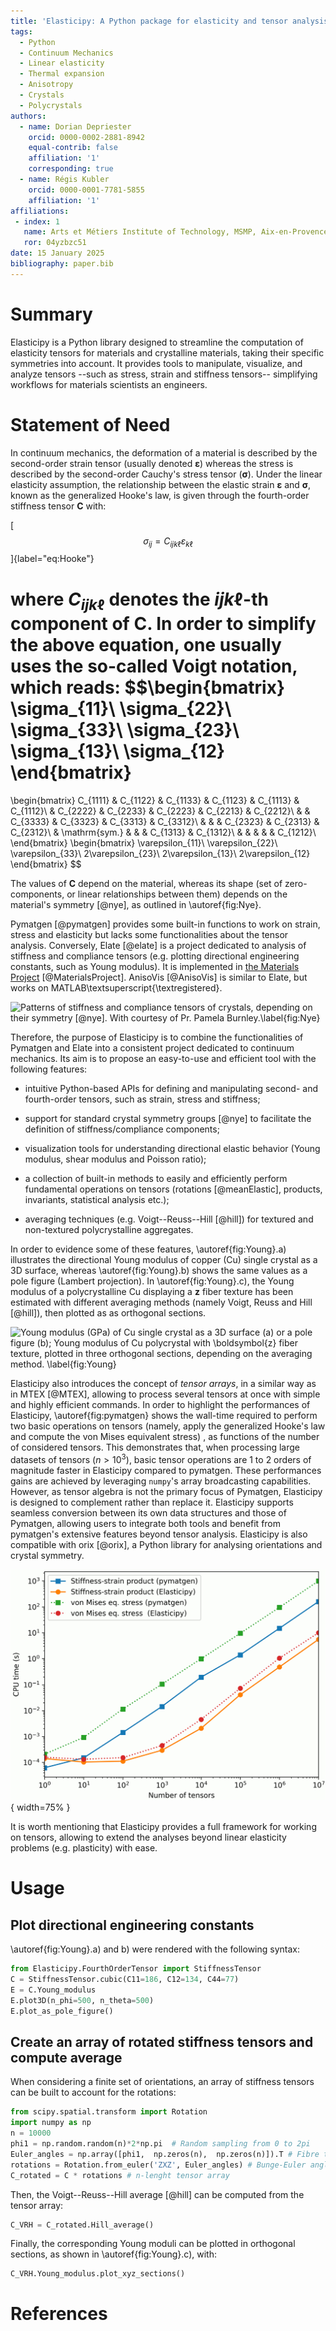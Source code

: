 ```yaml
---
title: 'Elasticipy: A Python package for elasticity and tensor analysis'
tags:
  - Python
  - Continuum Mechanics
  - Linear elasticity
  - Thermal expansion
  - Anisotropy
  - Crystals
  - Polycrystals
authors:
  - name: Dorian Depriester
    orcid: 0000-0002-2881-8942
    equal-contrib: false
    affiliation: '1'
    corresponding: true
  - name: Régis Kubler
    orcid: 0000-0001-7781-5855
    affiliation: '1'
affiliations:
 - index: 1
   name: Arts et Métiers Institute of Technology, MSMP, Aix-en-Provence, F-13617, France
   ror: 04yzbzc51
date: 15 January 2025
bibliography: paper.bib
---
```


# Summary

Elasticipy is a Python library designed to streamline the computation of elasticity tensors for materials and 
crystalline materials, taking their specific symmetries into account. It provides tools to manipulate, visualize, and 
analyze tensors --such as stress, strain and stiffness tensors-- simplifying workflows for materials scientists an 
engineers.

# Statement of Need

In continuum mechanics, the deformation of a material is described by the second-order strain tensor (usually denoted 
$\boldsymbol{\varepsilon}$) whereas the stress is described by the second-order Cauchy's stress tensor 
($\boldsymbol{\sigma}$). Under the linear elasticity assumption, the relationship between the elastic strain $\boldsymbol{\varepsilon}$
and $\boldsymbol{\sigma}$, known as the generalized Hooke's law, is given through the fourth-order stiffness tensor $\boldsymbol{C}$ with:

[$$\sigma_{ij}=C_{ijk\ell}\varepsilon_{k\ell}$$]{label="eq:Hooke"}

where $C_{ijk\ell}$ denotes the $ijk\ell$-th component of $\boldsymbol{C}$. In order to simplify the above equation, one usually uses the so-called Voigt notation, 
which reads:
$$\begin{bmatrix}
\sigma_{11}\\
\sigma_{22}\\
\sigma_{33}\\
\sigma_{23}\\
\sigma_{13}\\
\sigma_{12}
\end{bmatrix}
=
\begin{bmatrix}
C_{1111}    & C_{1122}      & C_{1133}  & C_{1123} & C_{1113}  & C_{1112}\\
            & C_{2222}      & C_{2233}  & C_{2223} & C_{2213}  & C_{2212}\\
            &               & C_{3333}  & C_{3323} & C_{3313}  & C_{3312}\\
            &               &           & C_{2323} & C_{2313}  & C_{2312}\\
            & \mathrm{sym.} &           &          & C_{1313}  & C_{1312}\\
            &           &               &          &           & C_{1212}\\
\end{bmatrix}
\begin{bmatrix}
\varepsilon_{11}\\
\varepsilon_{22}\\
\varepsilon_{33}\\
2\varepsilon_{23}\\
2\varepsilon_{13}\\
2\varepsilon_{12}
\end{bmatrix}
$$

The values of $\boldsymbol{C}$ depend on the material, whereas its shape (set of zero-components, or linear 
relationships between them) depends on the material's symmetry [@nye], as outlined in \autoref{fig:Nye}. 

Pymatgen [@pymatgen] provides some built-in functions to work on strain, stress and elasticity but lacks some 
functionalities about the tensor analysis. Conversely, Elate [@elate] is a project dedicated to analysis of stiffness 
and compliance tensors (e.g. plotting directional engineering constants, such as Young modulus). It is implemented in 
[the Materials Project](https://next-gen.materialsproject.org/) [@MaterialsProject]. AnisoVis [@AnisoVis] is similar to 
Elate, but works on MATLAB\textsuperscript{\textregistered}.

![Patterns of stiffness and compliance tensors of crystals, depending on their symmetry [@nye]. 
With courtesy of Pr. Pamela Burnley.\label{fig:Nye}](Nye.png)


Therefore, the purpose of Elasticipy is to combine the functionalities of Pymatgen and Elate into a consistent 
project dedicated to continuum mechanics. Its aim is to propose an easy-to-use and efficient tool with the following features:

  - intuitive Python-based APIs for defining and manipulating second- and fourth-order tensors, such as strain, stress
and stiffness;

  - support for standard crystal symmetry groups [@nye] to facilitate the definition of stiffness/compliance components; 

  - visualization tools for understanding directional elastic behavior (Young modulus, shear modulus and Poisson ratio);

  - a collection of built-in methods to easily and efficiently perform fundamental operations on tensors (rotations 
[@meanElastic], products, invariants, statistical analysis etc.);

  - averaging techniques (e.g. Voigt--Reuss--Hill [@hill]) for textured and non-textured polycrystalline aggregates.

In order to evidence some of these features, \autoref{fig:Young}.a) illustrates the directional Young modulus of 
copper (Cu) single crystal as a 3D surface, whereas \autoref{fig:Young}.b) shows the same values as a pole figure (Lambert 
projection). In \autoref{fig:Young}.c), the Young modulus of a polycrystalline Cu displaying a $\boldsymbol{z}$ fiber 
texture has been estimated with different averaging methods (namely Voigt, Reuss and Hill [@hill]), then plotted as 
as orthogonal sections.

![Young modulus (GPa) of Cu single crystal as a 3D surface (a) or a pole figure (b); 
Young modulus of Cu polycrystal with $\boldsymbol{z}$ fiber texture, plotted in three orthogonal sections, depending on the
averaging method. \label{fig:Young}](YoungModulus.png)

Elasticipy also introduces the concept of *tensor arrays*, in a similar way as in MTEX [@MTEX], allowing to 
process several tensors at once with simple and highly efficient commands. In order to highlight the performances 
of Elasticipy, \autoref{fig:pymatgen} shows the wall-time required to perform two basic operations on tensors (namely, 
apply the generalized Hooke's law and compute the von Mises equivalent stress) , as 
functions of the number of considered tensors. This demonstrates that, when processing large datasets of tensors 
($n>10^3$), basic tensor operations are 1 to 2 orders of magnitude faster in Elasticipy compared to pymatgen. 
These performances gains are achieved by leveraging `numpy`'s array broadcasting capabilities.
However, as tensor algebra is not the primary focus of Pymatgen, Elasticipy is designed to complement rather than 
replace it. Elasticipy supports seamless conversion between its own data structures and those of Pymatgen, allowing 
users to integrate both tools and benefit from pymatgen's extensive features beyond tensor analysis. Elasticipy is also
compatible with orix [@orix], a Python library for analysing orientations and crystal symmetry.

![Performance comparison between Elasticipy and pymatgen.\label{fig:pymatgen}](ElasticipyVSpymatgen.png){ width=75% }

It is worth mentioning that Elasticipy provides a full framework for working on tensors, allowing to extend the analyses
beyond linear elasticity problems (e.g. plasticity) with ease.

# Usage

## Plot directional engineering constants

\autoref{fig:Young}.a) and b) were rendered with the following syntax:

````python
from Elasticipy.FourthOrderTensor import StiffnessTensor
C = StiffnessTensor.cubic(C11=186, C12=134, C44=77)
E = C.Young_modulus
E.plot3D(n_phi=500, n_theta=500)
E.plot_as_pole_figure()
````

## Create an array of rotated stiffness tensors and compute average

When considering a finite set of orientations, an array of stiffness tensors can be built to account for the rotations:

````python
from scipy.spatial.transform import Rotation
import numpy as np
n = 10000
phi1 = np.random.random(n)*2*np.pi  # Random sampling from 0 to 2pi
Euler_angles = np.array([phi1,  np.zeros(n),  np.zeros(n)]).T # Fibre texture
rotations = Rotation.from_euler('ZXZ', Euler_angles) # Bunge-Euler angles
C_rotated = C * rotations # n-lenght tensor array
````

Then, the Voigt--Reuss--Hill average [@hill] can be computed from the tensor array:

````python
C_VRH = C_rotated.Hill_average()
````

Finally, the corresponding Young moduli can be plotted in orthogonal sections, as shown in \autoref{fig:Young}.c), with:

````python
C_VRH.Young_modulus.plot_xyz_sections()
````


# References